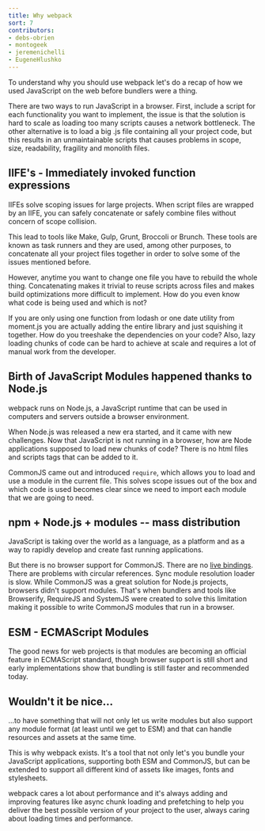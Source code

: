 ```yaml
---
title: Why webpack
sort: 7
contributors:
- debs-obrien
- montogeek
- jeremenichelli
- EugeneHlushko
---
```


To understand why you should use webpack let's do a recap of how we used JavaScript on the web before bundlers were a thing.

There are two ways to run JavaScript in a browser. First, include a script for each functionality you want to implement, the issue is that the solution is hard to scale as loading too many scripts causes a network bottleneck. The other alternative is to load a big .js file containing all your project code, but this results in an unmaintainable scripts that causes problems in scope, size, readability, fragility and monolith files.


## IIFE's - Immediately invoked function expressions

IIFEs solve scoping issues for large projects. When script files are wrapped by an IIFE, you can safely concatenate or safely combine files without concern of scope collision. 

This lead to tools like Make, Gulp, Grunt, Broccoli or Brunch. These tools are known as task runners and they are used, among other purposes, to concatenate all your project files together in order to solve some of the issues mentioned before.

However, anytime you want to change one file you have to rebuild the whole thing. Concatenating makes it trivial to reuse scripts across files and makes build optimizations more difficult to implement. How do you even know what code is being used and which is not?

If you are only using one function from lodash or one date utility from moment.js you are actually adding the entire library and just squishing it together. How do you treeshake the dependencies on your code? Also, lazy loading chunks of code can be hard to achieve at scale and requires a lot of manual work from the developer.


## Birth of JavaScript Modules happened thanks to Node.js

webpack runs on Node.js, a JavaScript runtime that can be used in computers and servers outside a browser environment.

When Node.js was released a new era started, and it came with new challenges. Now that JavaScript is not running in a browser, how are Node applications supposed to load new chunks of code? There is no html files and scripts tags that can be added to it.

CommonJS came out and introduced `require`, which allows you to load and use a module in the current file. This solves scope issues out of the box and which code is used becomes clear since we need to import each module that we are going to need.


## npm + Node.js + modules -- mass distribution

JavaScript is taking over the world as a language, as a platform and as a way to rapidly develop and create fast running applications. 

But there is no browser support for CommonJS. There are no [live bindings](https://medium.com/webpack/the-state-of-javascript-modules-4636d1774358). There are problems with circular references. Sync module resolution loader is slow. While CommonJS was a great solution for Node.js projects, browsers didn't support modules. That's when bundlers and tools like Browserify, RequireJS and SystemJS were created to solve this limitation making it possible to write CommonJS modules that run in a browser.


## ESM - ECMAScript Modules

The good news for web projects is that modules are becoming an official feature in ECMAScript standard, though browser support is still short and early implementations show that bundling is still faster and recommended today.


## Wouldn't it be nice…

...to have something that will not only let us write modules but also support any module format (at least until we get to ESM) and that can handle resources and assets at the same time.

This is why webpack exists. It's a tool that not only let's you bundle your JavaScript applications, supporting both ESM and CommonJS, but can be extended to support all different kind of assets like images, fonts and stylesheets.

webpack cares a lot about performance and it's always adding and improving features like async chunk loading and prefetching to help you deliver the best possible version of your project to the user, always caring about loading times and performance.
